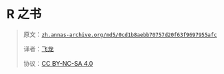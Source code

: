 # R 之书

> 原文：[`zh.annas-archive.org/md5/0cd1b8aebb70757d20f63f9697955afc`](https://zh.annas-archive.org/md5/0cd1b8aebb70757d20f63f9697955afc)
> 
> 译者：[飞龙](https://github.com/wizardforcel)
> 
> 协议：[CC BY-NC-SA 4.0](http://creativecommons.org/licenses/by-nc-sa/4.0/)